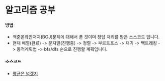 # 알고리즘 공부
#### 방법
   - 백준온라인저지(BOJ)문제에 대해서 푼 것이며 정답 처리를 받은 소스코드 입니다.
   - 현재 배열(완료) -> 문자열(진행중) -> 정렬 -> 부르트포스 -> 재귀 -> 
     백트래킹 -> 동적계획법 -> bfs/dfs 순으로 진행할 계획입니다.

#### 소스코드
  * [평균은 넘겠지](/ArrayJava/src/arraystudy/AboveAverage.java)